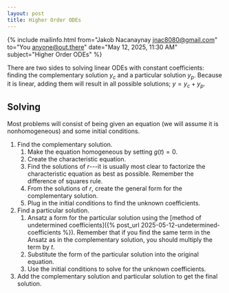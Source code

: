 ```yaml
---
layout: post
title: Higher Order ODEs
---
```


{% include mailinfo.html from="Jakob Nacanaynay <jnac8080@gmail.com>" to="You <anyone@out.there>" date="May 12, 2025, 11:30 AM" subject="Higher Order ODEs" %}

There are two sides to solving linear ODEs with constant coefficients: finding the complementary solution $y_c$ and a particular solution $y_p$. Because it is linear, adding them will result in all possible solutions; $y = y_c + y_p$.

## Solving

Most problems will consist of being given an equation (we will assume it is nonhomogeneous) and some initial conditions.

1. Find the complementary solution.
   1. Make the equation homogeneous by setting $g(t)=0$.
   2. Create the characteristic equation.
   3. Find the solutions of $r$---it is usually most clear to factorize the characteristic equation as best as possible. Remember the difference of squares rule.
   4. From the solutions of $r$, create the general form for the complementary solution.
   5. Plug in the initial conditions to find the unknown coefficients.
2. Find a particular solution.
   1. Ansatz a form for the particular solution using the [method of undetermined coefficients]({% post_url 2025-05-12-undetermined-coefficients %}). Remember that if you find the same term in the Ansatz as in the complementary solution, you should multiply the term by $t$.
   2. Substitute the form of the particular solution into the original equation.
   3. Use the initial conditions to solve for the unknown coefficients.
3. Add the complementary solution and particular solution to get the final solution.
